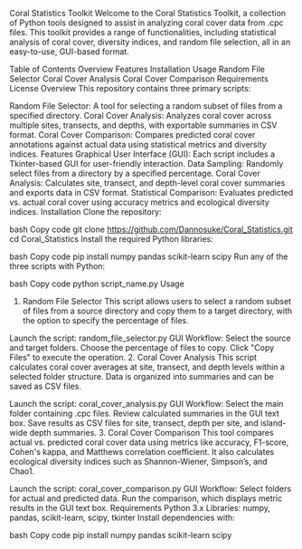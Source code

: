 Coral Statistics Toolkit
Welcome to the Coral Statistics Toolkit, a collection of Python tools designed to assist in analyzing coral cover data from .cpc files. This toolkit provides a range of functionalities, including statistical analysis of coral cover, diversity indices, and random file selection, all in an easy-to-use, GUI-based format.

Table of Contents
Overview
Features
Installation
Usage
Random File Selector
Coral Cover Analysis
Coral Cover Comparison
Requirements
License
Overview
This repository contains three primary scripts:

Random File Selector: A tool for selecting a random subset of files from a specified directory.
Coral Cover Analysis: Analyzes coral cover across multiple sites, transects, and depths, with exportable summaries in CSV format.
Coral Cover Comparison: Compares predicted coral cover annotations against actual data using statistical metrics and diversity indices.
Features
Graphical User Interface (GUI): Each script includes a Tkinter-based GUI for user-friendly interaction.
Data Sampling: Randomly select files from a directory by a specified percentage.
Coral Cover Analysis: Calculates site, transect, and depth-level coral cover summaries and exports data in CSV format.
Statistical Comparison: Evaluates predicted vs. actual coral cover using accuracy metrics and ecological diversity indices.
Installation
Clone the repository:

bash
Copy code
git clone https://github.com/Dannosuke/Coral_Statistics.git
cd Coral_Statistics
Install the required Python libraries:

bash
Copy code
pip install numpy pandas scikit-learn scipy
Run any of the three scripts with Python:

bash
Copy code
python script_name.py
Usage
1. Random File Selector
This script allows users to select a random subset of files from a source directory and copy them to a target directory, with the option to specify the percentage of files.

Launch the script: random_file_selector.py
GUI Workflow:
Select the source and target folders.
Choose the percentage of files to copy.
Click "Copy Files" to execute the operation.
2. Coral Cover Analysis
This script calculates coral cover averages at site, transect, and depth levels within a selected folder structure. Data is organized into summaries and can be saved as CSV files.

Launch the script: coral_cover_analysis.py
GUI Workflow:
Select the main folder containing .cpc files.
Review calculated summaries in the GUI text box.
Save results as CSV files for site, transect, depth per site, and island-wide depth summaries.
3. Coral Cover Comparison
This tool compares actual vs. predicted coral cover data using metrics like accuracy, F1-score, Cohen's kappa, and Matthews correlation coefficient. It also calculates ecological diversity indices such as Shannon-Wiener, Simpson’s, and Chao1.

Launch the script: coral_cover_comparison.py
GUI Workflow:
Select folders for actual and predicted data.
Run the comparison, which displays metric results in the GUI text box.
Requirements
Python 3.x
Libraries: numpy, pandas, scikit-learn, scipy, tkinter
Install dependencies with:

bash
Copy code
pip install numpy pandas scikit-learn scipy
